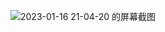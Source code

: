 ![2023-01-16 21-04-20 的屏幕截图](https://user-images.githubusercontent.com/68007558/212685016-eefbe643-9e51-472d-8534-652455b1e0c2.png)
